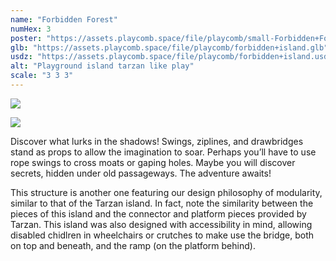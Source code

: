 ```yaml
---
name: "Forbidden Forest"
numHex: 3
poster: "https://assets.playcomb.space/file/playcomb/small-Forbidden+Forest+w_background.png"
glb: "https://assets.playcomb.space/file/playcomb/forbidden+island.glb"
usdz: "https://assets.playcomb.space/file/playcomb/forbidden+island.usdz"
alt: "Playground island tarzan like play"
scale: "3 3 3"
---
```


![](https://assets.playcomb.space/file/playcomb/forbiddenforest.png)

![](https://assets.playcomb.space/file/playcomb/ForbiddenForest+materials.png)

Discover what lurks in the shadows! Swings, ziplines, and drawbridges stand as props to allow the imagination to soar. Perhaps you’ll have to use rope swings to cross moats or gaping holes. Maybe you will discover secrets, hidden under old passageways. The adventure awaits! 

This structure is another one featuring our design philosophy of modularity, similar to that of the Tarzan island. In fact, note the similarity between the pieces of this island and the connector and platform pieces provided by Tarzan. This island was also designed with accessibility in mind, allowing disabled chidlren in wheelchairs or crutches to make use the bridge, both on top and beneath, and the ramp (on the platform behind).
